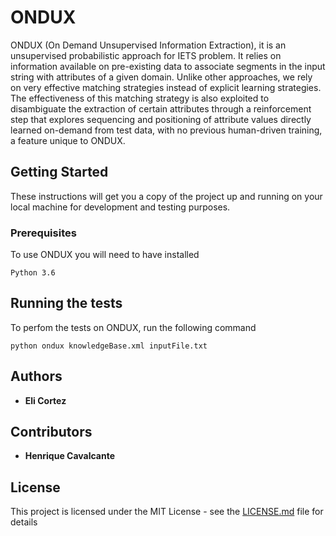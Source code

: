 # ONDUX

ONDUX (On Demand Unsupervised Information Extraction), it is an unsupervised probabilistic approach for IETS problem. It relies on information available on pre-existing data to associate segments in the input string with attributes of a given domain. Unlike other approaches, we rely on very effective matching strategies instead of explicit learning strategies. The effectiveness of this matching strategy is also exploited to disambiguate the extraction of certain attributes through a reinforcement step that explores sequencing and positioning of attribute values directly learned on-demand from test data, with no previous human-driven training, a feature unique to ONDUX.

## Getting Started

These instructions will get you a copy of the project up and running on your local machine for development and testing purposes.

### Prerequisites

To use ONDUX you will need to have installed

```
Python 3.6
```

## Running the tests

To perfom the tests on ONDUX, run the following command

```
python ondux knowledgeBase.xml inputFile.txt
```

## Authors

* **Eli Cortez**

## Contributors

* **Henrique Cavalcante**

## License

This project is licensed under the MIT License - see the [LICENSE.md](LICENSE.md) file for details
